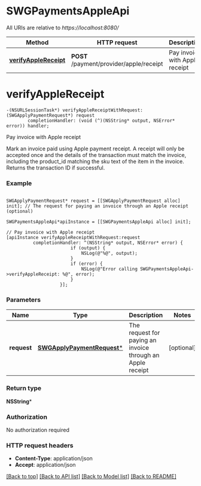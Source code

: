 # SWGPaymentsAppleApi

All URIs are relative to *https://localhost:8080/*

Method | HTTP request | Description
------------- | ------------- | -------------
[**verifyAppleReceipt**](SWGPaymentsAppleApi.md#verifyapplereceipt) | **POST** /payment/provider/apple/receipt | Pay invoice with Apple receipt


# **verifyAppleReceipt**
```objc
-(NSURLSessionTask*) verifyAppleReceiptWithRequest: (SWGApplyPaymentRequest*) request
        completionHandler: (void (^)(NSString* output, NSError* error)) handler;
```

Pay invoice with Apple receipt

Mark an invoice paid using Apple payment receipt. A receipt will only be accepted once and the details of the transaction must match the invoice, including the product_id matching the sku text of the item in the invoice. Returns the transaction ID if successful.

### Example 
```objc

SWGApplyPaymentRequest* request = [[SWGApplyPaymentRequest alloc] init]; // The request for paying an invoice through an Apple receipt (optional)

SWGPaymentsAppleApi*apiInstance = [[SWGPaymentsAppleApi alloc] init];

// Pay invoice with Apple receipt
[apiInstance verifyAppleReceiptWithRequest:request
          completionHandler: ^(NSString* output, NSError* error) {
                        if (output) {
                            NSLog(@"%@", output);
                        }
                        if (error) {
                            NSLog(@"Error calling SWGPaymentsAppleApi->verifyAppleReceipt: %@", error);
                        }
                    }];
```

### Parameters

Name | Type | Description  | Notes
------------- | ------------- | ------------- | -------------
 **request** | [**SWGApplyPaymentRequest***](SWGApplyPaymentRequest*.md)| The request for paying an invoice through an Apple receipt | [optional] 

### Return type

**NSString***

### Authorization

No authorization required

### HTTP request headers

 - **Content-Type**: application/json
 - **Accept**: application/json

[[Back to top]](#) [[Back to API list]](../README.md#documentation-for-api-endpoints) [[Back to Model list]](../README.md#documentation-for-models) [[Back to README]](../README.md)

